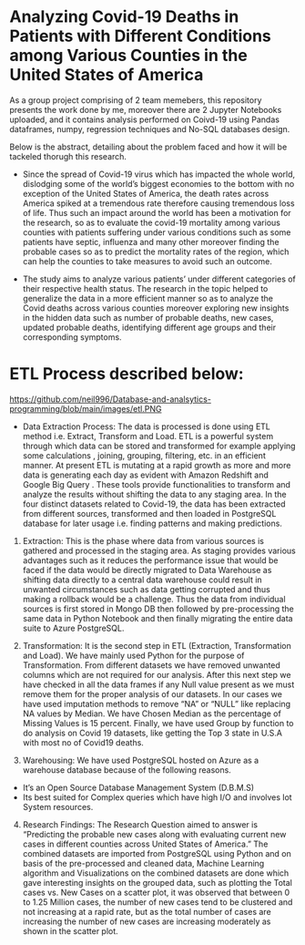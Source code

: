 # Analyzing Covid-19 Deaths in Patients with Different Conditions among Various Counties in the United States of America

As a group project comprising of 2 team memebers, this repository presents the work done by me, moreover there are 2 Jupyter Notebooks uploaded, and it contains analysis performed on Coivd-19 using Pandas dataframes, numpy, regression techniques and No-SQL databases design.

Below is the abstract, detailing about the problem faced and how it will be tackeled thorugh this research.

* Since the spread of Covid-19 virus which has impacted the whole world, dislodging some of the world’s biggest economies to the bottom with no exception of the United States of America, the death rates across America spiked at a tremendous rate therefore causing tremendous loss of life. Thus such an impact around the world has been a motivation for the research, so as to evaluate the covid-19 mortality among various counties with patients suffering under various conditions such as some patients have septic, influenza and many other moreover finding the probable cases so as to predict the mortality rates of the region, which can help the counties to take measures to avoid such an outcome.

* The study aims to analyze various patients’ under different categories of their respective health status. The research in the topic helped to generalize the data in a more efficient manner so as to analyze the Covid deaths across various counties moreover exploring new insights in the hidden data such as number of probable deaths, new cases, updated probable deaths, identifying different age groups and their corresponding symptoms.

# ETL Process described below:

https://github.com/neil996/Database-and-analsytics-programming/blob/main/images/etl.PNG

* Data Extraction Process: The data is processed is done using ETL method i.e. Extract, Transform and Load. ETL is a powerful system through which data can be stored and transformed for example applying some calculations , joining, grouping, filtering, etc. in an efficient manner. At present ETL is mutating at a rapid growth as more and more data is generating each day as evident with Amazon Redshift and Google Big Query . These tools provide functionalities to transform and analyze the results without shifting the data to any staging area. In the four distinct datasets related to Covid-19, the data has been extracted from different sources, transformed and then loaded in PostgreSQL database for later usage i.e. finding patterns and making predictions.

1. Extraction: This is the phase where data from various sources is gathered and processed in the staging area. As staging provides various advantages such as it reduces the performance issue that would be faced if the data would be directly migrated to Data Warehouse as shifting data directly to a central data warehouse could result in unwanted circumstances such as data getting corrupted and thus making a rollback would be a challenge. Thus the data from individual sources is first stored in Mongo DB then followed by pre-processing the same data in Python Notebook and then finally migrating the entire data suite to Azure PostgreSQL.

2. Transformation: It is the second step in ETL (Extraction, Transformation and Load). We have mainly used Python for the purpose of Transformation. From different datasets we have removed unwanted columns which are not required for our analysis. After this next step we have checked in all the data frames if any Null value present as we must remove them for the proper analysis of our datasets. In our cases we have used imputation methods to remove “NA” or “NULL” like replacing NA values by Median. We have Chosen Median as the percentage of Missing Values is 15 percent. Finally, we have used Group by function to do analysis on Covid 19 datasets, like getting the Top 3 state in U.S.A with most no of Covid19 deaths.


3. Warehousing: We have used PostgreSQL hosted on Azure as a warehouse database because of the following reasons.
- It’s an Open Source Database Management System (D.B.M.S)
- Its best suited for Complex queries which have high I/O and involves lot System resources.

4. Research Findings:
The Research Question aimed to answer is “Predicting the probable new cases along with evaluating current new cases in different counties across United States of America.”
The combined datasets are imported from PostgreSQL using Python and on basis of the pre-processed and cleaned data, Machine Learning algorithm and Visualizations on the combined datasets are done which gave interesting insights on the grouped data, such as plotting the Total cases vs. New Cases on a scatter plot, it was observed that between 0 to 1.25 Million cases, the number of new cases tend to be clustered and not increasing at a rapid rate, but as the total number of cases are increasing the number of new cases are increasing moderately as shown in the scatter plot.


